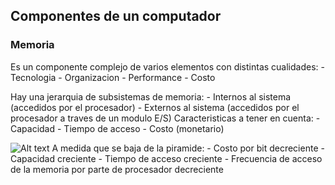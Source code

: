 ## Componentes de un computador 

### Memoria 
Es un componente complejo de varios elementos con distintas cualidades:
    - Tecnologia
    - Organizacion
    - Performance
    - Costo
    
Hay una jerarquia de subsistemas de memoria:
    - Internos al sistema (accedidos por el procesador)
    - Externos al sistema (accedidos por el procesador a traves de un modulo E/S)
Caracteristicas a tener en cuenta:
    - Capacidad
    - Tiempo de acceso
    - Costo (monetario)

<img title="a title" alt="Alt text" src="/Componentes de un computador/piramide.png">
A medida que se baja de la piramide:
    - Costo por bit decreciente
    - Capacidad creciente
    - Tiempo de acceso creciente
    - Frecuencia de acceso de la memoria por parte de procesador decreciente
